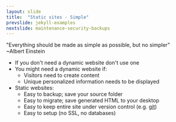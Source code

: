 ```yaml
---
layout: slide
title:  "Static sites - Simple"
prevslide: jekyll-examples
nextslide: maintenance-security-backups
---
```


<p class="quote">
"Everything should be made as simple as possible, but no simpler"<br/>~Albert Einstein
</p>

* If you don't need a dynamic website don't use one
* You might need a dynamic website if:
  * Visitors need to create content
  * Unique personalized information needs to be displayed
* Static websites:
  * Easy to backup; save your source folder
  * Easy to migrate; save generated HTML to your desktop
  * Easy to keep entire site under version control (e.g. [git](https://git-scm.com/))
  * Easy to setup (no SSL, no databases)
